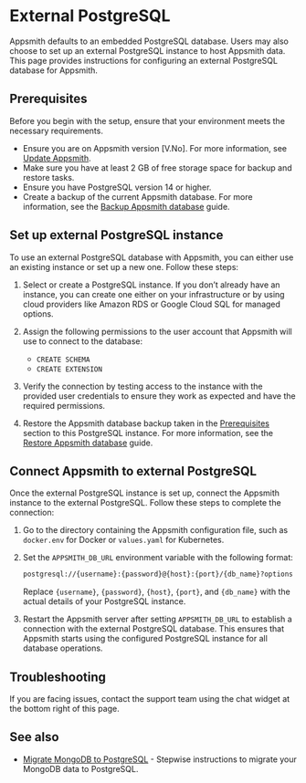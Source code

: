 # External PostgreSQL

Appsmith defaults to an embedded PostgreSQL database. Users may also choose to set up an external PostgreSQL instance to host Appsmith data. This page provides instructions for configuring an external PostgreSQL database for Appsmith.

## Prerequisites

Before you begin with the setup, ensure that your environment meets the necessary requirements.

- Ensure you are on Appsmith version [V.No]. For more information, see [Update Appsmith](/getting-started/setup/instance-management/update-appsmith).
- Make sure you have at least 2 GB of free storage space for backup and restore tasks.
- Ensure you have PostgreSQL version 14 or higher. 
- Create a backup of the current Appsmith database. For more information, see the [Backup Appsmith database](/getting-started/setup/instance-management/appsmithctl#backup-database) guide.

## Set up external PostgreSQL instance

To use an external PostgreSQL database with Appsmith, you can either use an existing instance or set up a new one. Follow these steps:

1. Select or create a PostgreSQL instance. If you don’t already have an instance, you can create one either on your infrastructure or by using cloud providers like Amazon RDS or Google Cloud SQL for managed options.

2. Assign the following permissions to the user account that Appsmith will use to connect to the database:
    - `CREATE SCHEMA`
    - `CREATE EXTENSION`

3. Verify the connection by testing access to the instance with the provided user credentials to ensure they work as expected and have the required permissions.

4. Restore the Appsmith database backup taken in the [Prerequisites](#prerequisites) section to this PostgreSQL instance. For more information, see the [Restore Appsmith database](/getting-started/setup/instance-management/appsmithctl#restore-database) guide.

## Connect Appsmith to external PostgreSQL

Once the external PostgreSQL instance is set up, connect the Appsmith instance to the external PostgreSQL. Follow these steps to complete the connection:

1. Go to the directory containing the Appsmith configuration file, such as `docker.env` for Docker or `values.yaml` for Kubernetes.

2. Set the `APPSMITH_DB_URL` environment variable with the following format:

    ```bash
    postgresql://{username}:{password}@{host}:{port}/{db_name}?options
    ```

    Replace `{username}`, `{password}`, `{host}`, `{port}`, and `{db_name}` with the actual details of your PostgreSQL instance.

3. Restart the Appsmith server after setting `APPSMITH_DB_URL` to establish a connection with the external PostgreSQL database. This ensures that Appsmith starts using the configured PostgreSQL instance for all database operations.

## Troubleshooting

If you are facing issues, contact the support team using the chat widget at the bottom right of this page.

## See also
* [Migrate MongoDB to PostgreSQL](/getting-started/setup/instance-configuration/appsmith-databases/migrate-mongodb-postgresql) - Stepwise instructions to migrate your MongoDB data to PostgreSQL.

